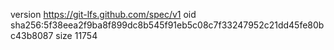 version https://git-lfs.github.com/spec/v1
oid sha256:5f38eea2f9ba8f899dc8b545f91eb5c08c7f33247952c21dd45fe80bc43b8087
size 11754
